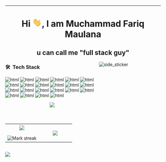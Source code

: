 
<hr>
<h1 align="center">Hi <img src="https://raw.githubusercontent.com/ABSphreak/ABSphreak/master/gifs/Hi.gif" width="30px">, I am Muchammad Fariq Maulana </h1>

<h2 align="center">u can call me "full stack guy"</h2>

<img align="right" width=200px height=200px alt="side_sticker" src="https://media.giphy.com/media/TEnXkcsHrP4YedChhA/giphy.gif" />


### 🛠 &nbsp;Tech Stack
<div>
<img src="https://img.shields.io/badge/GitHub-100000?style=for-the-badge&logo=github&logoColor=white" alt="html"/>
<img src="https://img.shields.io/badge/HTML5-E34F26?style=for-the-badge&logo=html5&logoColor=white" alt="html"/>
<img src="https://img.shields.io/badge/CSS3-1572B6?style=for-the-badge&logo=css3&logoColor=white" alt="html"/>
<img src="https://img.shields.io/badge/JavaScript-323330?style=for-the-badge&logo=javascript&logoColor=F7DF1E" alt="html"/>
<img src="https://img.shields.io/badge/Java-ED8B00?style=for-the-badge&logo=java&logoColor=white" alt="html"/>
<img src="https://img.shields.io/badge/Python-FFD43B?style=for-the-badge&logo=python&logoColor=darkgreen" alt="html"/>
<img src="https://img.shields.io/badge/PHP-777BB4?style=for-the-badge&logo=php&logoColor=white" alt="html"/>
<img src="https://img.shields.io/badge/Bootstrap-563D7C?style=for-the-badge&logo=bootstrap&logoColor=white" alt="html"/>
<img src="https://img.shields.io/badge/Sass-CC6699?style=for-the-badge&logo=sass&logoColor=white" alt="html"/>
<img src="https://img.shields.io/badge/Material--UI-0081CB?style=for-the-badge&logo=material-ui&logoColor=white" alt="html"/>
<img src="https://img.shields.io/badge/-materialize--css-ff69b4?style=for-the-badge&logo=materialize--css&logoColor=white" alt="html"/>
<img src="https://img.shields.io/badge/Vuetify-1867C0?style=for-the-badge&logo=vuetify&logoColor=white" alt="html"/>
<img src="https://img.shields.io/badge/npm-CB3837?style=for-the-badge&logo=npm&logoColor=white" alt="html"/>
<img src="https://img.shields.io/badge/Node.js-339933?style=for-the-badge&logo=nodedotjs&logoColor=white" alt="html"/>
<img src="https://img.shields.io/badge/Express.js-000000?style=for-the-badge&logo=express&logoColor=white" alt="html"/>
<img src="https://img.shields.io/badge/Laravel-FF2D20?style=for-the-badge&logo=laravel&logoColor=white" alt="html"/>
<img src="https://img.shields.io/badge/MySQL-00000F?style=for-the-badge&logo=mysql&logoColor=white" alt="html"/>
<img src="https://img.shields.io/badge/firebase-ffca28?style=for-the-badge&logo=firebase&logoColor=black" alt="html"/>
<img src="https://img.shields.io/badge/json-5E5C5C?style=for-the-badge&logo=json&logoColor=white" alt="html"/>
<img src="https://img.shields.io/badge/Vue.js-35495E?style=for-the-badge&logo=vuedotjs&logoColor=4FC08D" alt="html"/>
<img src="https://img.shields.io/badge/React_Native-20232A?style=for-the-badge&logo=react&logoColor=61DAFB" alt="html"/>
<img src="https://img.shields.io/badge/Postman-FF6C37?style=for-the-badge&logo=Postman&logoColor=white" alt="html"/>
</div>

<p  align="center">
<img src="https://user-images.githubusercontent.com/73097560/115834477-dbab4500-a447-11eb-908a-139a6edaec5c.gif">        
<br>  
<table border="0" align="center">
<tr border="0">
<td width="50%" align="center">
  <img  align="center"  src="https://github-readme-stats.vercel.app/api?username=fariqM&include_all_commits=true&theme=nightowl&show_icons=true&count_private=true&bg_color=45,0E0714,1F0B29,2A0E37,461459,751F92" />
  <br></br>
  <img  title="🔥 Get streak stats for your profile at git.io/streak-stats" alt="Mark streak" src="https://github-readme-streak-stats.herokuapp.com?user=fariqM&theme=midnight-purple&date_format=M%20j%5B%2C%20Y%5D&sideLabels=661CDD&fire=DD641A" />
  
  
</td>
<td width="50%" align="center">
  <img  align="center"  src="https://github-readme-stats.vercel.app/api/top-langs/?username=fariqM&bg_color=90,0E0714,1F0B29,2A0E37,461459,751F92&theme=nightowl&langs_count=7"/>
<!--   <img  align="center"  src="https://github-readme-stats.vercel.app/api/top-langs/?username=anuraghazra&langs_count=8"/> -->
  
  </td>
</tr>
</table>

<br>

<img src="https://user-images.githubusercontent.com/73097560/115834477-dbab4500-a447-11eb-908a-139a6edaec5c.gif">
</p>  
                                                                                    
